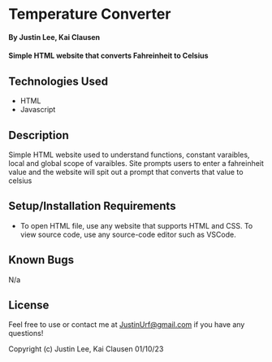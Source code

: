 # Temperature Converter

#### By Justin Lee, Kai Clausen

#### Simple HTML website that converts Fahreinheit to Celsius

## Technologies Used

* HTML
* Javascript

## Description

Simple HTML website used to understand functions, constant varaibles, local and global scope of varaibles. Site prompts users to enter a fahreinheit value and the website will spit out a prompt that converts that value to celsius

## Setup/Installation Requirements

* To open HTML file, use any website that supports HTML and CSS. To view source code, use any source-code editor such as VSCode.

## Known Bugs

N/a

## License

Feel free to use or contact me at JustinUrf@gmail.com if you have any questions!

Copyright (c) Justin Lee, Kai Clausen 01/10/23